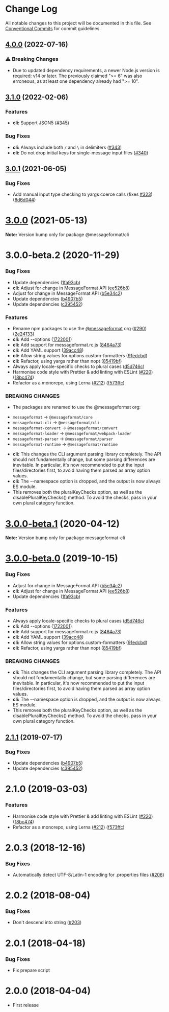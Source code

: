 # Change Log

All notable changes to this project will be documented in this file.
See [Conventional Commits](https://conventionalcommits.org) for commit guidelines.

## [4.0.0](https://github.com/messageformat/messageformat/compare/@messageformat/cli@3.1.0...@messageformat/cli@4.0.0) (2022-07-16)

### ⚠ Breaking Changes

* Due to updated dependency requirements,
  a newer Node.js version is required: v14 or later.
  The previously claimed ">= 6" was also erroneous,
  as at least one dependency already had ">= 10".

## [3.1.0](https://github.com/messageformat/messageformat/compare/@messageformat/cli@3.0.1...@messageformat/cli@3.1.0) (2022-02-06)

### Features

* **cli:** Support JSON5 ([#345](https://github.com/messageformat/messageformat/issues/345))

### Bug Fixes

* **cli:** Always include both `/` and `\` in delimiters ([#343](https://github.com/messageformat/messageformat/issues/343))
* **cli:** Do not drop initial keys for single-message input files ([#340](https://github.com/messageformat/messageformat/issues/340))

## [3.0.1](https://github.com/messageformat/messageformat/compare/@messageformat/cli@3.0.0...@messageformat/cli@3.0.1) (2021-06-05)


### Bug Fixes

* Add manual input type checking to yargs coerce calls (fixes [#323](https://github.com/messageformat/messageformat/issues/323)) ([6d6d044](https://github.com/messageformat/messageformat/commit/6d6d044da96c0f475b4ca1f386e039dd5e4d63f2))





# [3.0.0](https://github.com/messageformat/messageformat/compare/@messageformat/cli@3.0.0-beta.2...@messageformat/cli@3.0.0) (2021-05-13)

**Note:** Version bump only for package @messageformat/cli





# 3.0.0-beta.2 (2020-11-29)


### Bug Fixes

* Update dependencies ([1fa93cb](https://github.com/messageformat/messageformat/commit/1fa93cb1fa48bbc05256171e8a27f7b934f4abb2))
* **cli:** Adjust for change in MessageFormat API ([ee526b8](https://github.com/messageformat/messageformat/commit/ee526b897ce99e5354408a05910d651bff34828e))
* Adjust for change in MessageFormat API ([b5e34c2](https://github.com/messageformat/messageformat/commit/b5e34c2f5148f4f73c3d9506c5dc769facb5a2e1))
* Update dependencies ([b4907b5](https://github.com/messageformat/messageformat/commit/b4907b58c3842fb0c426fcb20f21dd2721c3d192))
* Update dependencies ([c395452](https://github.com/messageformat/messageformat/commit/c395452021bcacf32960e2a0cc4f4e9fe1a6e97a))


### Features

* Rename npm packages to use the [@messageformat](https://github.com/messageformat) org ([#290](https://github.com/messageformat/messageformat/issues/290)) ([2e24133](https://github.com/messageformat/messageformat/commit/2e2413300ab000467ecbb53ecd6fa0cc7a38cbcf))
* **cli:** Add --options ([1722001](https://github.com/messageformat/messageformat/commit/172200118de75ef985da40d8a5b2976636b3db0f))
* **cli:** Add support for messageformat.rc.js ([8464a73](https://github.com/messageformat/messageformat/commit/8464a737eab2c2d0b6f0779e4fe63f753ba196ab))
* **cli:** Add YAML support ([39acc48](https://github.com/messageformat/messageformat/commit/39acc4860c6fa07cd2c303e91c3b738f21398a68))
* **cli:** Allow string values for options.custom-formatters ([91edcbd](https://github.com/messageformat/messageformat/commit/91edcbd05b1fcc9f20516fe38e9efc11a1405783))
* **cli:** Refactor, using yargs rather than nopt ([85419bf](https://github.com/messageformat/messageformat/commit/85419bfd41185ae05081775387102a4d33b18308))
* Always apply locale-specific checks to plural cases ([d5d746c](https://github.com/messageformat/messageformat/commit/d5d746c873504e5146d37be72bd1214b6d52c48f))
* Harmonise code style with Prettier & add linting with ESLint ([#220](https://github.com/messageformat/messageformat/issues/220)) ([18bc474](https://github.com/messageformat/messageformat/commit/18bc474d9398007cf4be0275b3ab4ba39434acda))
* Refactor as a monorepo, using Lerna ([#212](https://github.com/messageformat/messageformat/issues/212)) ([f573ffc](https://github.com/messageformat/messageformat/commit/f573ffcb1aa2fab32653d695889b0999e90dde93))


### BREAKING CHANGES

* The packages are renamed to use the @messageformat org:
- `messageformat` -> `@messageformat/core`
- `messageformat-cli` -> `@messageformat/cli`
- `messageformat-convert` -> `@messageformat/convert`
- `messageformat-loader` -> `@messageformat/webpack-loader`
- `messageformat-parser` -> `@messageformat/parser`
- `messageformat-runtime` -> `@messageformat/runtime`
* **cli:** This changes the CLI argument parsing library
completely. The API should not fundamentally change, but some parsing
differences are inevitable. In particular, it's now recommended to put
the input files/directories first, to avoid having them parsed as array
option values.
* **cli:** The --namespace option is dropped, and the output is
now always ES module.
* This removes both the pluralKeyChecks option, as well
as the disablePluralKeyChecks() method. To avoid the checks, pass in your
own plural category function.





# [3.0.0-beta.1](https://github.com/messageformat/messageformat/compare/messageformat-cli@3.0.0-beta.0...messageformat-cli@3.0.0-beta.1) (2020-04-12)

**Note:** Version bump only for package messageformat-cli





# [3.0.0-beta.0](https://github.com/messageformat/messageformat/compare/messageformat-cli@2.1.1...messageformat-cli@3.0.0-beta.0) (2019-10-15)


### Bug Fixes

* Adjust for change in MessageFormat API ([b5e34c2](https://github.com/messageformat/messageformat/commit/b5e34c2f5148f4f73c3d9506c5dc769facb5a2e1))
* **cli:** Adjust for change in MessageFormat API ([ee526b8](https://github.com/messageformat/messageformat/commit/ee526b897ce99e5354408a05910d651bff34828e))
* Update dependencies ([1fa93cb](https://github.com/messageformat/messageformat/commit/1fa93cb1fa48bbc05256171e8a27f7b934f4abb2))


### Features

* Always apply locale-specific checks to plural cases ([d5d746c](https://github.com/messageformat/messageformat/commit/d5d746c873504e5146d37be72bd1214b6d52c48f))
* **cli:** Add --options ([1722001](https://github.com/messageformat/messageformat/commit/172200118de75ef985da40d8a5b2976636b3db0f))
* **cli:** Add support for messageformat.rc.js ([8464a73](https://github.com/messageformat/messageformat/commit/8464a737eab2c2d0b6f0779e4fe63f753ba196ab))
* **cli:** Add YAML support ([39acc48](https://github.com/messageformat/messageformat/commit/39acc4860c6fa07cd2c303e91c3b738f21398a68))
* **cli:** Allow string values for options.custom-formatters ([91edcbd](https://github.com/messageformat/messageformat/commit/91edcbd05b1fcc9f20516fe38e9efc11a1405783))
* **cli:** Refactor, using yargs rather than nopt ([85419bf](https://github.com/messageformat/messageformat/commit/85419bfd41185ae05081775387102a4d33b18308))


### BREAKING CHANGES

* **cli:** This changes the CLI argument parsing library
completely. The API should not fundamentally change, but some parsing
differences are inevitable. In particular, it's now recommended to put
the input files/directories first, to avoid having them parsed as array
option values.
* **cli:** The --namespace option is dropped, and the output is
now always ES module.
* This removes both the pluralKeyChecks option, as well
as the disablePluralKeyChecks() method. To avoid the checks, pass in your
own plural category function.





## [2.1.1](https://github.com/messageformat/messageformat/compare/messageformat-cli@2.1.0...messageformat-cli@2.1.1) (2019-07-17)


### Bug Fixes

* Update dependencies ([b4907b5](https://github.com/messageformat/messageformat/commit/b4907b5))
* Update dependencies ([c395452](https://github.com/messageformat/messageformat/commit/c395452))





# 2.1.0 (2019-03-03)


### Features

* Harmonise code style with Prettier & add linting with ESLint ([#220](https://github.com/messageformat/messageformat/issues/220)) ([18bc474](https://github.com/messageformat/messageformat/commit/18bc474))
* Refactor as a monorepo, using Lerna ([#212](https://github.com/messageformat/messageformat/issues/212)) ([f573ffc](https://github.com/messageformat/messageformat/commit/f573ffc))


# 2.0.3 (2018-12-16)


### Bug Fixes

* Automatically detect UTF-8/Latin-1 encoding for .properties files ([#206](https://github.com/messageformat/messageformat/issues/206))


# 2.0.2 (2018-08-04)


### Bug Fixes

* Don't descend into string ([#203](https://github.com/messageformat/messageformat/issues/203))


# 2.0.1 (2018-04-18)


### Bug Fixes

* Fix prepare script


# 2.0.0 (2018-04-04)


* First release
